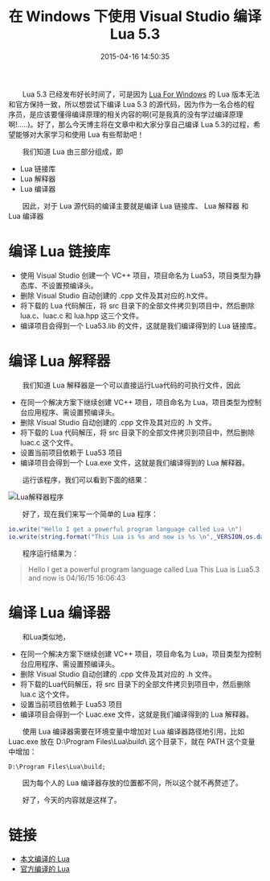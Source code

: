 ﻿---
abbrlink: 3642630198
categories:
- 编程语言
date: 2015-04-16 14:50:35
description: ''
slug: 3642630198
tags:
- Lua
- 编译
- Visual Studio
title: 在 Windows 下使用 Visual Studio 编译 Lua 5.3
---

&emsp;&emsp;Lua 5.3 已经发布好长时间了，可是因为 [Lua For Windows](http://files.luaforge.net/releases/luaforwindows/luaforwindows) 的 Lua 版本无法和官方保持一致，所以想尝试下编译 Lua 5.3 的源代码，因为作为一名合格的程序员，是应该要懂得编译原理的相关内容的啊(可是我真的没有学过编译原理啊!.....)。好了，那么今天博主将在文章中和大家分享自己编译 Lua 5.3的过程，希望能够对大家学习和使用 Lua 有些帮助吧！

<!--more-->

&emsp;&emsp;我们知道 Lua 由三部分组成，即
* Lua 链接库
* Lua 解释器
* Lua 编译器

&emsp;&emsp;因此，对于 Lua 源代码的编译主要就是编译 Lua 链接库、 Lua 解释器 和 Lua 编译器

# 编译 Lua 链接库
* 使用 Visual Studio 创建一个 VC++ 项目，项目命名为 Lua53，项目类型为静态库、不设置预编译头。
* 删除 Visual Studio 自动创建的 .cpp 文件及其对应的.h文件。
* 将下载的 Lua 代码解压，将 src 目录下的全部文件拷贝到项目中，然后删除 lua.c、luac.c 和 lua.hpp 这三个文件。
* 编译项目会得到一个 Lua53.lib 的文件，这就是我们编译得到的 Lua 链接库。

# 编译 Lua 解释器
&emsp;&emsp;我们知道 Lua 解释器是一个可以直接运行Lua代码的可执行文件，因此
* 在同一个解决方案下继续创建 VC++ 项目，项目命名为 Lua，项目类型为控制台应用程序、需设置预编译头。
* 删除 Visual Studio 自动创建的 .cpp 文件及其对应的 .h 文件。
* 将下载的 Lua 代码解压，将 src 目录下的全部文件拷贝到项目中，然后删除 luac.c 这个文件。
* 设置当前项目依赖于 Lua53 项目
* 编译项目会得到一个 Lua.exe 文件，这就是我们编译得到的 Lua 解释器。

&emsp;&emsp;运行该程序，我们可以看到下面的结果：

![Lua解释器程序](https://ww1.sinaimg.cn/large/4c36074fly1fz01zxszfqj20it0cdt8t.jpg)

&emsp;&emsp;好了，现在我们来写一个简单的 Lua 程序：
```Lua
io.write("Hello I get a powerful program language called Lua \n")
io.write(string.format("This Lua is %s and now is %s \n",_VERSION,os.date()))
```

&emsp;&emsp;程序运行结果为：
>Hello I get a powerful program language called Lua
>This Lua is Lua5.3 and now is 04/16/15 16:06:43

# 编译 Lua 编译器
&emsp;&emsp;和Lua类似地，
* 在同一个解决方案下继续创建 VC++ 项目，项目命名为 Lua，项目类型为控制台应用程序、需设置预编译头。
* 删除 Visual Studio 自动创建的 .cpp 文件及其对应的 .h 文件。
* 将下载的Lua代码解压，将 src 目录下的全部文件拷贝到项目中，然后删除 lua.c 这个文件。
* 设置当前项目依赖于 Lua53 项目
* 编译项目会得到一个 Luac.exe 文件，这就是我们编译得到的 Lua 解释器。

&emsp;&emsp;使用 Lua 编译器需要在环境变量中增加对 Lua 编译器路径地引用，比如 Luac.exe 放在 D:\Program Files\Lua\build\ 这个目录下，就在 PATH 这个变量中增加：
```
D:\Program Files\Lua\build;
```
&emsp;&emsp;因为每个人的 Lua 编译器存放的位置都不同，所以这个就不再赘述了。

&emsp;&emsp;好了，今天的内容就是这样了。

# 链接
* [本文编译的 Lua](http://pan.baidu.com/s/1hqs1fX6)
* [官方编译的 Lua](http://joedf.users.sourceforge.net/luabuilds/)